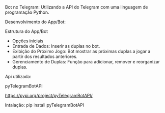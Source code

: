 
Bot no Telegram: 
Utilizando a API do Telegram com uma linguagem de programação Python.

Desenvolvimento do App/Bot:

Estrutura do App/Bot
- Opções iniciais
- Entrada de Dados: Inserir as duplas no bot.
- Exibição do Próximo Jogo: Bot mostrar as próximas duplas a jogar a partir dos resultados anteriores.
- Gerenciamento de Duplas: Função para adicionar, remover e reorganizar duplas.


Api utilizada:

pyTelegramBotAPI

https://pypi.org/project/pyTelegramBotAPI/

Intalação: pip install pyTelegramBotAPI
